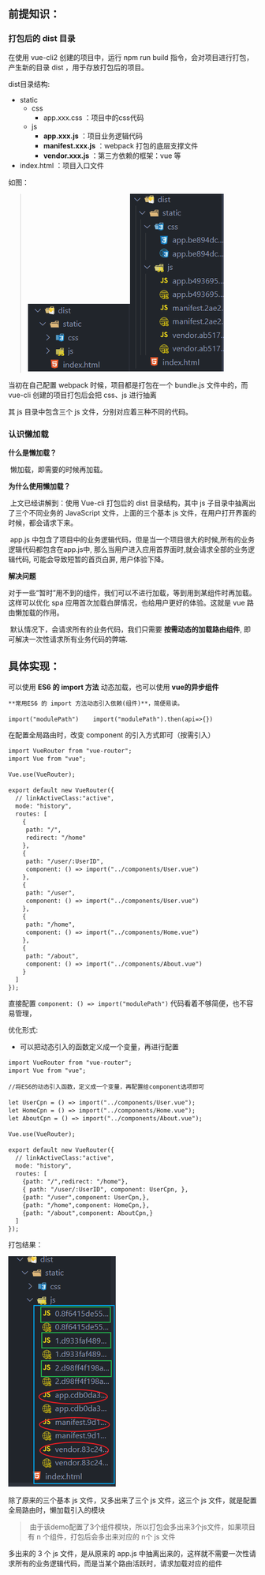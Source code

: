 ## 前提知识：

### 打包后的 dist 目录

在使用 vue-cli2 创建的项目中，运行 npm run build 指令，会对项目进行打包，产生新的目录 dist ，用于存放打包后的项目。

dist目录结构:

* static
  * css
    * app.xxx.css ：项目中的css代码
  * js
    * **app.xxx.js** ：项目业务逻辑代码
    * **manifest.xxx.js** ：webpack 打包的底层支撑文件
    * **vendor.xxx.js** ：第三方依赖的框架：vue 等
* index.html ：项目入口文件

如图：

> ![image-20201126182201563](vue路由懒加载.assets/image-20201126182201563.png)![image-20201126182225336](vue路由懒加载.assets/image-20201126182225336.png)			

当初在自己配置 webpack 时候，项目都是打包在一个 bundle.js 文件中的，而 vue-cli 创建的项目打包后会把 css、js 进行抽离

其 js 目录中包含三个 js 文件，分别对应着三种不同的代码。

  							

### 认识懒加载

**什么是懒加载？**

​	懒加载，即需要的时候再加载。

**为什么使用懒加载？**

​		上文已经讲解到：使用 Vue-cli 打包后的 dist 目录结构，其中 js 子目录中抽离出了三个不同业务的 JavaScript 文件，上面的三个基本 js 文件，在用户打开界面的时候，都会请求下来。

​		app.js 中包含了项目中的业务逻辑代码，但是当一个项目很大的时候,所有的业务逻辑代码都包含在app.js中, 那么当用户进入应用首界面时,就会请求全部的业务逻辑代码, 可能会导致短暂的首页白屏, 用户体验下降。

**解决问题**

​	对于一些“暂时”用不到的组件，我们可以不进行加载，等到用到某组件时再加载。这样可以优化 spa 应用首次加载白屏情况，也给用户更好的体验。这就是 vue 路由懒加载的作用。

​	默认情况下，会请求所有的业务代码，我们只需要 **按需动态的加载路由组件**, 即可解决一次性请求所有业务代码的弊端.



## 具体实现：

可以使用 **ES6 的 import 方法** 动态加载，也可以使用 **vue的异步组件**

	**常用ES6 的 import 方法动态引入依赖(组件)**，简便易读。
	
	import("modulePath")	import("modulePath").then(api=>{})

在配置全局路由时，改变 component 的引入方式即可（按需引入）

```
import VueRouter from "vue-router";
import Vue from "vue";

Vue.use(VueRouter);

export default new VueRouter({
  // linkActiveClass:"active",
  mode: "history",
  routes: [
    {
     path: "/",
     redirect: "/home"
    },
    {
     path: "/user/:UserID",
     component: () => import("../components/User.vue")
    },
    {
     path: "/user",
     component: () => import("../components/User.vue")
    },
    {
     path: "/home",
     component: () => import("../components/Home.vue")
    },
    {
     path: "/about",
     component: () => import("../components/About.vue")
    }
  ]
});
```

直接配置 `component: () => import("modulePath")` 代码看着不够简便，也不容易管理，

优化形式:

* 可以把动态引入的函数定义成一个变量，再进行配置

```
import VueRouter from "vue-router";
import Vue from "vue";

//将ES6的动态引入函数，定义成一个变量，再配置给component选项即可

let UserCpn = () => import("../components/User.vue");
let HomeCpn = () => import("../components/Home.vue");
let AboutCpn = () => import("../components/About.vue");

Vue.use(VueRouter);

export default new VueRouter({
  // linkActiveClass:"active",
  mode: "history",
  routes: [
    {path: "/",redirect: "/home"},
    { path: "/user/:UserID", component: UserCpn, },
    {path: "/user",component: UserCpn,},
    {path: "/home",component: HomeCpn,},
    {path: "/about",component: AboutCpn,}
  ]
});
```

打包结果：

![image-20201126194306299](vue路由懒加载.assets/image-20201126194306299.png)



除了原来的三个基本 js 文件，又多出来了三个 js 文件，这三个 js 文件，就是配置全局路由时，懒加载引入的模块

>​	由于该demo配置了3个组件模块，所以打包会多出来3个js文件，如果项目有 n 个组件，打包后会多出来对应的 n个 js 文件

多出来的 3 个 js 文件，是从原来的 app.js 中抽离出来的，这样就不需要一次性请求所有的业务逻辑代码，而是当某个路由活跃时，请求加载对应的组件